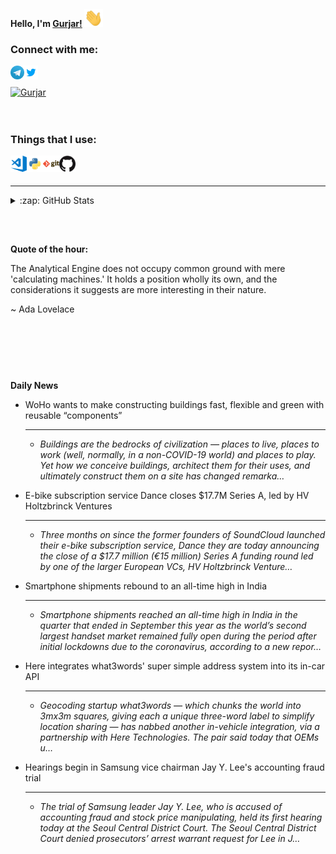 #### Hello, I'm [Gurjar!](https://GurjarKing.github.io) <img src="https://raw.githubusercontent.com/ABSphreak/ABSphreak/master/gifs/Hi.gif" width="30px"></h2>


### Connect with me:

[<img align="left" alt="Gurjar | Telegram" width="22px" src="https://raw.githubusercontent.com/github/explore/80688e429a7d4ef2fca1e82350fe8e3517d3494d/topics/telegram/telegram.png" />][Telegram]
[<img align="left" alt="Gurjar | Twitter" width="22px" src="https://raw.githubusercontent.com/github/explore/80688e429a7d4ef2fca1e82350fe8e3517d3494d/topics/twitter/twitter.png" />][Twitter]
<br >
<br >
<a href="https://github.com/GurjarKing"><img src="https://komarev.com/ghpvc/?username=GurjarKing" alt="Gurjar" /></a> <br />
<br />
<br />
<!-- <br >

![](https://visitor-badge.glitch.me/badge?page_id=GurjarKing)

<br /> -->

### Things that I use:

[<img align="left" alt="Visual Studio Code" width="26px" src="https://raw.githubusercontent.com/github/explore/80688e429a7d4ef2fca1e82350fe8e3517d3494d/topics/visual-studio-code/visual-studio-code.png" />][VSCode]
[<img align="left" alt="Python" width="26px" src="https://raw.githubusercontent.com/github/explore/80688e429a7d4ef2fca1e82350fe8e3517d3494d/topics/python/python.png" />][Python]
[<img align="left" alt="Git" width="26px" src="https://raw.githubusercontent.com/github/explore/80688e429a7d4ef2fca1e82350fe8e3517d3494d/topics/git/git.png" />][Git]
[<img align="left" alt="GitHub" width="26px" src="https://raw.githubusercontent.com/github/explore/78df643247d429f6cc873026c0622819ad797942/topics/github/github.png" />][Github]

<br />
<br />

---
<details>
  <summary>:zap: GitHub Stats</summary>

<img align="left" alt="Gurjar's Github Stats" src="https://github-readme-stats.vercel.app/api?username=GurjarKing&show_icons=true&hide_border=true&count_private=true&include_all_commit=true&theme=algolia" />

</details>

<!-- ### 🔔 My latest tweet
<a href="https://twitter.com/Gurjar_King43" target="_blank">
	<img src="https://github.com/GurjarKing/GurjarKing/raw/master/tweet.png" width="70%" align="center" alt="Click to view on Twitter" title="My latest tweet, as an image"/>
</a> -->
<br>

<pre>

</pre>

**Quote of the hour:**

The Analytical Engine does not occupy common ground with mere 'calculating machines.' It holds a position wholly its own, and the considerations it suggests are more interesting in their nature.

~ Ada Lovelace
<pre>

</pre>
<br>
<pre>


</pre>
<strong>Daily News</strong>
  
  - WoHo wants to make constructing buildings fast, flexible and green with reusable “components”
     <hr/>
     
      - *Buildings are the bedrocks of civilization — places to live, places to work (well, normally, in a non-COVID-19 world) and places to play. Yet how we conceive buildings, architect them for their uses, and ultimately construct them on a site has changed remarka…*
     
  - E-bike subscription service Dance closes $17.7M Series A, led by HV Holtzbrinck Ventures
      <hr/>
      
      - *Three months on since the former founders of SoundCloud launched their e-bike subscription service, Dance they are today announcing the close of a $17.7 million (€15 million) Series A funding round led by one of the larger European VCs, HV Holtzbrinck Venture…*
      
  - Smartphone shipments rebound to an all-time high in India
      <hr/>
      
      - *Smartphone shipments reached an all-time high in India in the quarter that ended in September this year as the world’s second largest handset market remained fully open during the period after initial lockdowns due to the coronavirus, according to a new repor…*
      
  - Here integrates what3words' super simple address system into its in-car API
      <hr/>
      
      - *Geocoding startup what3words — which chunks the world into 3mx3m squares, giving each a unique three-word label to simplify location sharing — has nabbed another in-vehicle integration, via a partnership with Here Technologies. The pair said today that OEMs u…*
       
  - Hearings begin in Samsung vice chairman Jay Y. Lee's accounting fraud trial
      <hr/>
       
       - *The trial of Samsung leader Jay Y. Lee, who is accused of accounting fraud and stock price manipulating, held its first hearing today at the Seoul Central District Court. The Seoul Central District Court denied prosecutors’ arrest warrant request for Lee in J…*
      

<br />

[VSCode]: https://code.visualstudio.com/
[Python]: https://www.python.org/
[Git]: https://git-scm.com/
[Github]: https://github.com/
[Telegram]: https://t.me/Gurjar_King/
[Twitter]: https://twitter.com/Gurjar_King43/
